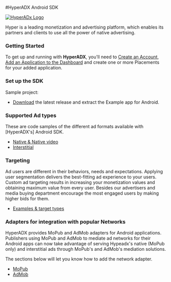 #HyperADX Android SDK

[![HyperADx Logo](http://d2n7xvwjxl8766.cloudfront.net/assets/site/logo-e04518160888e1f8b3795f0ce01e1909.png)](http://hyperadx.com)



Hyper is a leading monetization and advertising platform, which enables its partners and clients to use all the power of native advertising.

### Getting Started

To get up and running with **HyperADX**, you'll need to [Create an Account](http://hyperadx.com/publishers/sign_in), [Add an Application to the Dashboard](http://hyperadx.com/publishers/traffic_sources) and create one or more Placements for your added application.

### Set up the SDK

Sample project:

* [Download](https://github.com/hyperads/android-sdk/releases) the latest release and extract the Example app for Android.

### Supported Ad types

These are code samples of the different ad formats available with [HyperADX's] Android SDK.

* [Native & Native video](_native.md)
* [Interstitial](_interstitial.md)

### Targeting

Ad users are different in their behaviors, needs and expectations. Applying user segmentation delivers the best-fitting ad experience to your users.
Custom ad targeting results in increasing your monetization values and obtaining maximum value from every user. Besides our advertisers and media buying department encourage the most engaged users by making higher
bids for them.

* [Examples & target types](_tools.md)

###  Adapters for integration with popular Networks

HyperADX provides MoPub and AdMob adapters for Android applications. Publishers using MoPub and AdMob to mediate ad networks for their Android apps can now take advantage of serving Hypeadx's native (MoPub only) and interstitial ads through MoPub's and AdMob's mediation solutions.

The sections below will let you know how to add the network adapter.

* [MoPub](https://github.com/hyperads/android-MoPub-adapter)
* [AdMob](https://github.com/hyperads/android-AdMob-adapter)
